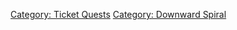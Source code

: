 [Category: Ticket Quests](Category:_Ticket_Quests "wikilink") [Category:
Downward Spiral](Category:_Downward_Spiral "wikilink")
